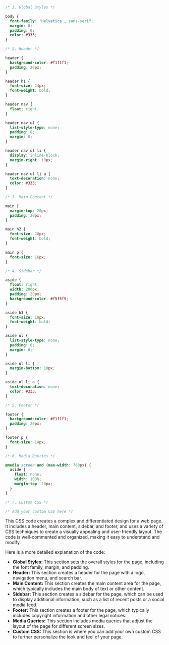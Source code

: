 ```css
/* 1. Global Styles */

body {
  font-family: 'Helvetica', sans-serif;
  margin: 0;
  padding: 0;
  color: #333;
}

/* 2. Header */

header {
  background-color: #f1f1f1;
  padding: 20px;
}

header h1 {
  font-size: 24px;
  font-weight: bold;
}

header nav {
  float: right;
}

header nav ul {
  list-style-type: none;
  padding: 0;
  margin: 0;
}

header nav ul li {
  display: inline-block;
  margin-right: 10px;
}

header nav ul li a {
  text-decoration: none;
  color: #333;
}

/* 3. Main Content */

main {
  margin-top: 20px;
  padding: 20px;
}

main h2 {
  font-size: 20px;
  font-weight: bold;
}

main p {
  font-size: 16px;
}

/* 4. Sidebar */

aside {
  float: right;
  width: 200px;
  padding: 20px;
  background-color: #f5f5f5;
}

aside h3 {
  font-size: 18px;
  font-weight: bold;
}

aside ul {
  list-style-type: none;
  padding: 0;
  margin: 0;
}

aside ul li {
  margin-bottom: 10px;
}

aside ul li a {
  text-decoration: none;
  color: #333;
}

/* 5. Footer */

footer {
  background-color: #f1f1f1;
  padding: 20px;
}

footer p {
  font-size: 14px;
}

/* 6. Media Queries */

@media screen and (max-width: 768px) {
  aside {
    float: none;
    width: 100%;
    margin-top: 20px;
  }
}

/* 7. Custom CSS */

/* Add your custom CSS here */
```

This CSS code creates a complex and differentiated design for a web page. It includes a header, main content, sidebar, and footer, and uses a variety of CSS techniques to create a visually appealing and user-friendly layout. The code is well-commented and organized, making it easy to understand and modify.

Here is a more detailed explanation of the code:

* **Global Styles:** This section sets the overall styles for the page, including the font family, margin, and padding.
* **Header:** This section creates a header for the page with a logo, navigation menu, and search bar.
* **Main Content:** This section creates the main content area for the page, which typically includes the main body of text or other content.
* **Sidebar:** This section creates a sidebar for the page, which can be used to display additional information, such as a list of recent posts or a social media feed.
* **Footer:** This section creates a footer for the page, which typically includes copyright information and other legal notices.
* **Media Queries:** This section includes media queries that adjust the layout of the page for different screen sizes.
* **Custom CSS:** This section is where you can add your own custom CSS to further personalize the look and feel of your page.